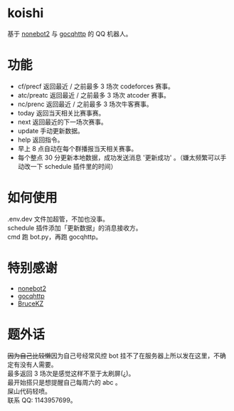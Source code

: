 # koishi

基于 [nonebot2](https://github.com/nonebot/nonebot2) 与 [gocqhttp](https://github.com/Mrs4s/go-cqhttp) 的 QQ 机器人。

# 功能

- cf/precf 返回最近 / 之前最多 3 场次 codeforces 赛事。
- atc/preatc 返回最近 / 之前最多 3 场次 atcoder 赛事。
- nc/prenc 返回最近 / 之前最多 3 场次牛客赛事。
- today 返回当天相关比赛事赛。
- next 返回最近的下一场次赛事。
- update 手动更新数据。
- help 返回指令。
- 早上 8 点自动在每个群播报当天相关赛事。
- 每个整点 30 分更新本地数据，成功发送消息 '更新成功' 。（嫌太频繁可以手动改一下 schedule 插件里的时间）

# 如何使用

.env.dev 文件加超管，不加也没事。\
schedule 插件添加「更新数据」的消息接收方。\
cmd 跑 bot.py，再跑 gocqhttp。

# 特别感谢

- [nonebot2](https://github.com/nonebot/nonebot2)
- [gocqhttp](https://github.com/Mrs4s/go-cqhttp)
- [BruceKZ](https://github.com/BruceKZ)

# 题外话

~~因为自己比较懒~~因为自己号经常风控 bot 挂不了在服务器上所以发在这里，不确定有没有人需要。\
最多返回 3 场次是感觉这样不至于太刷屏(¿)。\
最开始搭只是想提醒自己每周六的 abc 。\
屎山代码轻喷。\
联系 QQ: 1143957699。
